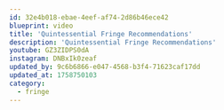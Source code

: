 ```yaml
---
id: 32e4b018-ebae-4eef-af74-2d86b46ece42
blueprint: video
title: 'Quintessential Fringe Recommendations'
description: 'Quintessential Fringe Recommendations'
youtube: GZ3ZIDPS0dA
instagram: DNBxIk0zeaf
updated_by: 9c6b6866-e047-4568-b3f4-71623caf17dd
updated_at: 1758750103
category:
  - fringe
---
```

